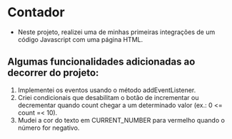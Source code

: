 # Contador

- Neste projeto, realizei uma de minhas primeiras integrações de um código Javascript com uma página HTML.

## Algumas funcionalidades adicionadas ao decorrer do projeto:
<ol>
  <li>Implementei os eventos usando o método addEventListener.</li>
  <li>Criei condicionais que desabilitam o botão de incrementar ou decrementar quando count chegar a um determinado valor (ex.: 0 <= count =< 10).</li>
  <li>Mudei a cor do texto em CURRENT_NUMBER para vermelho quando o número for negativo.</li>
</ol>
